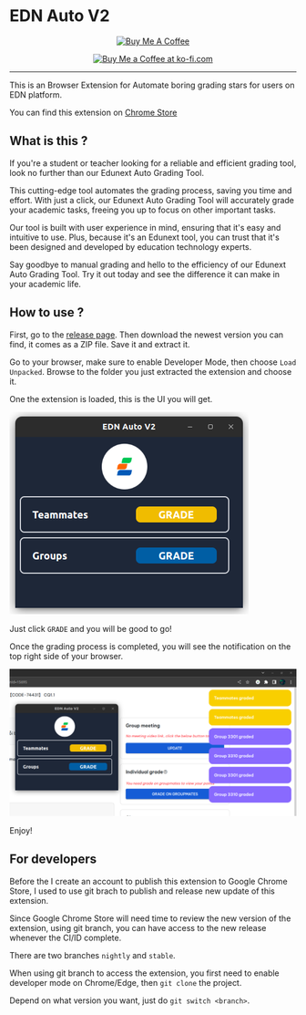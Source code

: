 # EDN Auto V2

<div style="text-align: center">
  <a href="https://www.buymeacoffee.com/Kunniii" target="_blank"><img src="https://cdn.buymeacoffee.com/buttons/v2/default-yellow.png" alt="Buy Me A Coffee" style="height: 60px !important;width: 217px !important;" ></a>
  
  <a href='https://ko-fi.com/A0A0LD4D8' target='_blank'><img height='36' style='border:0px;height:36px;' src='https://storage.ko-fi.com/cdn/brandasset/kofi_button_red.png' border='0' alt='Buy Me a Coffee at ko-fi.com' /></a>
</div>

---


This is an Browser Extension for Automate boring grading stars for users on EDN platform.

You can find this extension on [Chrome Store](https://chrome.google.com/webstore/detail/edn-auto-v2/jcoanhnlcggnjkefelkngdpongoaipdk)

## What is this ?

If you're a student or teacher looking for a reliable and efficient grading tool, look no further than our Edunext Auto Grading Tool.

This cutting-edge tool automates the grading process, saving you time and effort. With just a click, our Edunext Auto Grading Tool will accurately grade your academic tasks, freeing you up to focus on other important tasks.

Our tool is built with user experience in mind, ensuring that it's easy and intuitive to use. Plus, because it's an Edunext tool, you can trust that it's been designed and developed by education technology experts.

Say goodbye to manual grading and hello to the efficiency of our Edunext Auto Grading Tool. Try it out today and see the difference it can make in your academic life.

## How to use ?

First, go to the [release page](https://github.com/Kunniii/edn_auto_ext/releases). Then download the newest version you can find, it comes as a ZIP file. Save it and extract it.

Go to your browser, make sure to enable Developer Mode, then choose `Load Unpacked`. Browse to the folder you just extracted the extension and choose it.

One the extension is loaded, this is the UI you will get.

![UI.png](./docs/UI.png)

Just click `GRADE` and you will be good to go!

Once the grading process is completed, you will see the notification on the top right side of your browser.

![grade_success.png](./docs/grade_success.png)

Enjoy!

## For developers

Before the I create an account to publish this extension to Google Chrome Store, I used to use git brach to publish and release new update of this extension.

Since Google Chrome Store will need time to review the new version of the extension, using git branch, you can have access to the new release whenever the CI/ID complete.

There are two branches `nightly` and `stable`.

When using git branch to access the extension, you first need to enable developer mode on Chrome/Edge, then `git clone` the project. 

Depend on what version you want, just do `git switch <branch>`.
